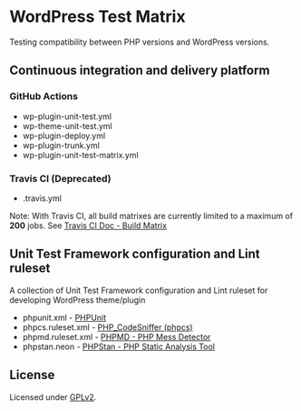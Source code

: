 # WordPress Test Matrix

Testing compatibility between PHP versions and WordPress versions.

## Continuous integration and delivery platform

### GitHub Actions

* wp-plugin-unit-test.yml
* wp-theme-unit-test.yml
* wp-plugin-deploy.yml
* wp-plugin-trunk.yml
* wp-plugin-unit-test-matrix.yml

### Travis CI (Deprecated)

* .travis.yml

Note: With Travis CI, all build matrixes are currently limited to a maximum of **200** jobs. See [Travis CI Doc - Build Matrix](https://docs.travis-ci.com/user/build-matrix/)

## Unit Test Framework configuration and Lint ruleset

A collection of Unit Test Framework configuration and Lint ruleset for developing WordPress theme/plugin

* phpunit.xml - [PHPUnit](https://phpunit.de/)
* phpcs.ruleset.xml - [PHP_CodeSniffer (phpcs)](https://github.com/squizlabs/PHP_CodeSniffer)
* phpmd.ruleset.xml - [PHPMD - PHP Mess Detector](https://phpmd.org/)
* phpstan.neon - [PHPStan - PHP Static Analysis Tool](https://github.com/phpstan/phpstan)

## License

Licensed under [GPLv2](https://www.gnu.org/licenses/gpl-2.0.html).

